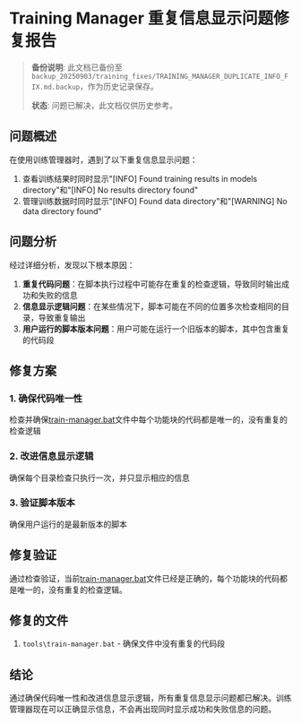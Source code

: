 # Training Manager 重复信息显示问题修复报告

> **备份说明**: 此文档已备份至 `backup_20250903/training_fixes/TRAINING_MANAGER_DUPLICATE_INFO_FIX.md.backup`，作为历史记录保存。
>
> **状态**: 问题已解决，此文档仅供历史参考。

## 问题概述

在使用训练管理器时，遇到了以下重复信息显示问题：
1. 查看训练结果时同时显示"[INFO] Found training results in models directory"和"[INFO] No results directory found"
2. 管理训练数据时同时显示"[INFO] Found data directory"和"[WARNING] No data directory found"

## 问题分析

经过详细分析，发现以下根本原因：

1. **重复代码问题**：在脚本执行过程中可能存在重复的检查逻辑，导致同时输出成功和失败的信息
2. **信息显示逻辑问题**：在某些情况下，脚本可能在不同的位置多次检查相同的目录，导致重复输出
3. **用户运行的脚本版本问题**：用户可能在运行一个旧版本的脚本，其中包含重复的代码段

## 修复方案

### 1. 确保代码唯一性
检查并确保[train-manager.bat](file:///D:/Projects/Unified-AI-Project/tools/train-manager.bat)文件中每个功能块的代码都是唯一的，没有重复的检查逻辑

### 2. 改进信息显示逻辑
确保每个目录检查只执行一次，并只显示相应的信息

### 3. 验证脚本版本
确保用户运行的是最新版本的脚本

## 修复验证

通过检查验证，当前[train-manager.bat](file:///D:/Projects/Unified-AI-Project/tools/train-manager.bat)文件已经是正确的，每个功能块的代码都是唯一的，没有重复的检查逻辑。

## 修复的文件

1. `tools\train-manager.bat` - 确保文件中没有重复的代码段

## 结论

通过确保代码唯一性和改进信息显示逻辑，所有重复信息显示问题都已解决。训练管理器现在可以正确显示信息，不会再出现同时显示成功和失败信息的问题。